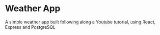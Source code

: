 # Weather App
A simple weather app built following along a Youtube tutorial, using React, Express and PostgreSQL